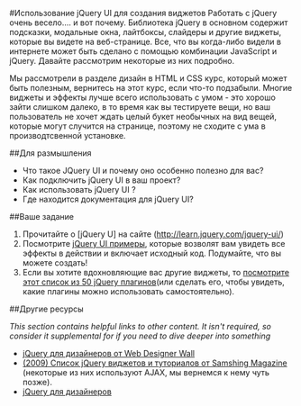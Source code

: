 #Использование jQuery UI для создания виджетов
Работать с jQuery очень весело.... и вот почему. Библиотека jQuery в основном содержит  подсказки, модальные окна, лайтбоксы, слайдеры и другие виджеты, которые вы видете на веб-странице. Все, что вы когда-либо видели в интернете может быть сделано с помощью комбинации JavaScript и jQuery. Давайте рассмотрим некоторые из них подробно.

Мы рассмотрели в разделе дизайн в HTML и CSS курс, который может быть полезным, вернитесь на этот курс, если что-то подзабыли. Многие виджеты и эффекты лучше всего использовать с умом - это хорошо зайти слишком далеко, в то время как вы тестируете вещи, но ваш пользователь не хочет ждать целый букет необычных на вид вещей, которые могут случится на странице, поэтому не сходите с ума в производтсвенной установке.

##Для размышления

* Что такое JQuery UI и почему оно особенно полезно для вас?
* Как подключить jQuery UI в ваш проект?
* Как использовать jQuery UI ?
* Где находится документация для jQuery UI?

##Ваше задание
1. Прочитайте о [jQuery U] на сайте (http://learn.jquery.com/jquery-ui/)
2. Посмотрите  [jQuery UI примеры](http://jqueryui.com/demos/), которые возволят вам увидеть все эффекты в действии и включает исходный код. Подумайте, что вы можете создать!
3. Если вы хотите вдохновляющие вас другие виджеты, то [посмотрите этот список из 50 jQuery плагинов](http://tutorialzine.com/2013/04/50-amazing-jquery-plugins/)(или сделать его, чтобы увидеть, какие плагины можно использовать самостоятельно).

##Другие ресурсы

*This section contains helpful links to other content. It isn't required, so consider it supplemental for if you need to dive deeper into something*

* [jQuery для дизайнеров от  Web Designer Wall](http://www.webdesignerwall.com/demo/jquery/)
* [(2009) Список jQuery виджетов и туториалов от Samshing Magazine](http://coding.smashingmagazine.com/2009/01/15/45-new-jquery-techniques-for-a-good-user-experience/) (некоторые из них используют AJAX, мы вернемся к нему чуть позже).
* [jQuery для дизайнеров](http://jqueryfordesigners.com/)
